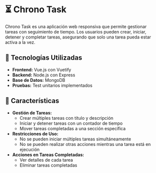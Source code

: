 # ⏳ Chrono Task  

Chrono Task es una aplicación web responsiva que permite gestionar tareas con seguimiento de tiempo. Los usuarios pueden crear, iniciar, detener y completar tareas, asegurando que solo una tarea pueda estar activa a la vez.  

## 🚀 Tecnologías Utilizadas  

- **Frontend:** Vue.js con Vuetify  
- **Backend:** Node.js con Express  
- **Base de Datos:** MongoDB  
- **Pruebas:** Test unitarios implementados  

## 📌 Características  

- **Gestión de Tareas:**  
  - Crear múltiples tareas con título y descripción  
  - Iniciar y detener tareas con un contador de tiempo  
  - Mover tareas completadas a una sección específica  
- **Restricciones de Uso:**  
  - No se pueden iniciar múltiples tareas simultáneamente  
  - No se pueden realizar otras acciones mientras una tarea está en ejecución  
- **Acciones en Tareas Completadas:**  
  - Ver detalles de cada tarea  
  - Eliminar tareas completadas  


